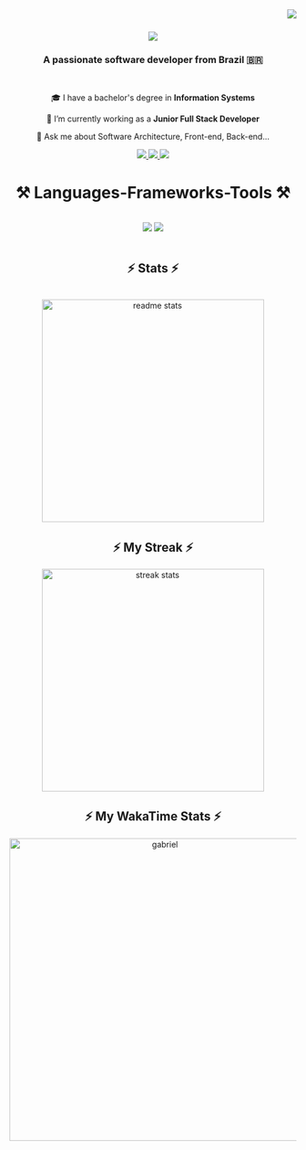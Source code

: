 <img align="right" src="https://visitor-badge.laobi.icu/badge?page_id=SrGimenes.SrGimenes" />

<h1 align="center">
    <img src="https://readme-typing-svg.herokuapp.com/?font=Righteous&size=35&center=true&vCenter=true&width=500&height=70&duration=4000&lines=Hi+There!+👋;+I'm+Gabriel+Gimenez!;" />
</h1>

<h3 align="center">A passionate software developer from Brazil 🇧🇷</h3>

<br/>

<div align="center">
 
 🎓 I have a bachelor's degree in **Information Systems**
 
 🔭 I’m currently working as a **Junior Full Stack Developer**

💬 Ask me about Software Architecture, Front-end, Back-end...

 </div>

<div align="center"> 
  <a href="mailto:gimenes.alencar2002@gmail.com">
    <img src="https://img.shields.io/badge/Gmail-333333?style=for-the-badge&logo=gmail&logoColor=red" />
  </a>
  <a href="https://www.linkedin.com/in/gabriel-gimenes-22b9a81b0/?locale=en_US" target="_blank">
    <img src="https://img.shields.io/badge/LinkedIn-0077B5?style=for-the-badge&logo=linkedin&logoColor=white" target="_blank" />
  </a>
  <a href="" target="_blank">
     <img src="https://img.shields.io/badge/Portfolio-FF5722?style=for-the-badge&logo=todoist&logoColor=white" target="_blank" /> <!-- sqlite, safari, google-chrome are other good icon options -->
  </a>
</div>

<h1 align="center">⚒️ Languages-Frameworks-Tools ⚒️</h1>
<br/>
<div align="center">
    <img src="https://skillicons.dev/icons?i=react,angular,mui,html,css,vscode,github,figma,tailwind,git,powershell,nestjs" />
    <img src="https://skillicons.dev/icons?i=nodejs,python,javascript,typescript,cs,express,firebase,mongodb,prisma,nextjs,mysql,stackoverflow" /><br>
</div>

<br/>

<div align="center">
  <h2> ⚡ Stats ⚡ </h2>
  <br>
  <img width=390 src="https://github-readme-stats-salesp07.vercel.app/api?username=SrGimenes&count_private=true&show_icons=true&theme=react&rank_icon=github&border_radius=10" alt="readme stats" />
  </br>
  <h2> ⚡ My Streak ⚡ </h2>
  <img width=390 src="https://github-readme-streak-stats-salesp07.vercel.app/?user=SrGimenes&count_private=true&theme=react&border_radius=10" alt="streak stats"/>
  </br>
  <h2> ⚡ My WakaTime Stats ⚡ </h2>
  <img width="530em"src="https://github-readme-stats.vercel.app/api/wakatime?username=Gimenes&layout=compact&theme=tokyonight" alt="gabriel" />
  <br/><br/><br/>
</div>

